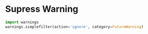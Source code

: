 # Supress Warning

```py
import warnings
warnings.simplefilter(action='ignore', category=FutureWarning)
```
